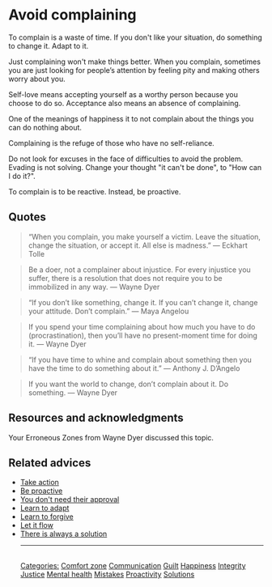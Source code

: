 # Avoid complaining

To complain is a waste of time. If you don't like your situation, do something to change it. Adapt to it.

Just complaining won't make things better. When you complain, sometimes you are just looking for people’s attention by feeling pity and making others worry about you.

Self-love means accepting yourself as a worthy person because you choose to do so. Acceptance also means an absence of complaining.

One of the meanings of happiness it to not complain about the things you can do nothing about.

Complaining is the refuge of those who have no self-reliance.

Do not look for excuses in the face of difficulties to avoid the problem. Evading is not solving. Change your thought "it can't be done", to "How can I do it?".

To complain is to be reactive. Instead, be proactive.

## Quotes

> “When you complain, you make yourself a victim. Leave the situation, change the situation, or accept it. All else is madness.” ― Eckhart Tolle

> Be a doer, not a complainer about injustice. For every injustice you suffer, there is a resolution that does not require you to be immobilized in any way. ― Wayne Dyer

> “If you don’t like something, change it. If you can’t change it, change your attitude. Don’t complain.” ― Maya Angelou
 
> If you spend your time complaining about how much you have to do (procrastination), then you’ll have no present-moment time for doing it. ― Wayne Dyer

> “If you have time to whine and complain about something then you have the time to do something about it.” ―  Anthony J. D’Angelo

> If you want the world to change, don’t complain about it. Do something. ― Wayne Dyer

## Resources and acknowledgments

Your Erroneous Zones from Wayne Dyer discussed this topic.

## Related advices

- [Take action](Take%20action/index.md)
- [Be proactive](Be%20proactive/index.md)
- [You don't need their approval](You%20don't%20need%20their%20approval/index.md)
- [Learn to adapt](Learn%20to%20adapt/index.md)
- [Learn to forgive](Learn%20to%20forgive/index.md)
- [Let it flow](Let%20it%20flow/index.md)
- [There is always a solution](There%20is%20always%20a%20solution/index.md)<hr/><br/>[Categories:](Categories/index.md) [Comfort zone](Categories/Comfort%20zone.md) [Communication](Categories/Communication.md) [Guilt](Categories/Guilt.md) [Happiness](Categories/Happiness.md) [Integrity](Categories/Integrity.md) [Justice](Categories/Justice.md) [Mental health](Categories/Mental%20health.md) [Mistakes](Categories/Mistakes.md) [Proactivity](Categories/Proactivity.md) [Solutions](Categories/Solutions.md)